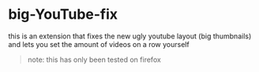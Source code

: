 # big-YouTube-fix


this is an extension that fixes the new ugly youtube layout (big thumbnails) 
and lets you set the amount of videos on a row yourself

> note: this has only been tested on firefox
